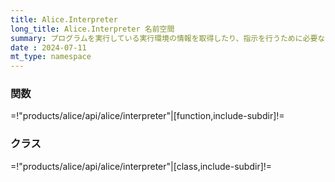 ```yaml
---
title: Alice.Interpreter
long_title: Alice.Interpreter 名前空間
summary: プログラムを実行している実行環境の情報を取得したり、指示を行うために必要な関数とクラスがあります。
date : 2024-07-11
mt_type: namespace
---
```


### 関数

=!"products/alice/api/alice/interpreter"|[function,include-subdir]!=

### クラス

=!"products/alice/api/alice/interpreter"|[class,include-subdir]!=
